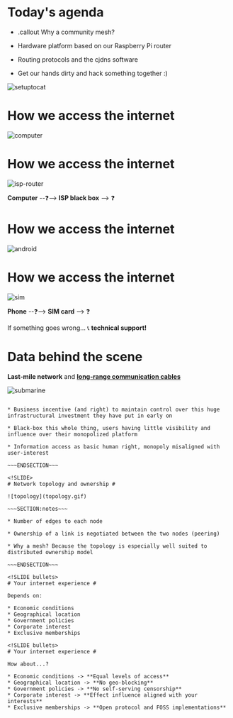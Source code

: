 <!SLIDE bullets>
# Today's agenda #

* .callout Why a community mesh?

* Hardware platform based on our Raspberry Pi router

* Routing protocols and the cjdns software

* Get our hands dirty and hack something together :)

<!SLIDE>

![setuptocat](setuptocat.jpg)

<!SLIDE>
# How we access the internet #

![computer](computer.png)

<!SLIDE>
# How we access the internet #

![isp-router](isp-router.jpg)

**Computer** --❓--> **ISP black box** --> ❓

<!SLIDE>
# How we access the internet #

![android](android.jpg)

<!SLIDE>
# How we access the internet #

![sim](sim.png)

**Phone** --❓--> **SIM card** --> ❓

If something goes wrong... 📞 **technical support!**

<!SLIDE>
# Data behind the scene #

**Last-mile network** and **[long-range communication cables](http://submarinecablemap.com)**

![submarine](submarine.png)

~~~SECTION:notes~~~

* Business incentive (and right) to maintain control over this huge infrastructural investment they have put in early on

* Black-box this whole thing, users having little visibility and influence over their monopolized platform

* Information access as basic human right, monopoly misaligned with user-interest

~~~ENDSECTION~~~

<!SLIDE>
# Network topology and ownership #

![topology](topology.gif)

~~~SECTION:notes~~~

* Number of edges to each node

* Ownership of a link is negotiated between the two nodes (peering)

* Why a mesh? Because the topology is especially well suited to distributed ownership model

~~~ENDSECTION~~~

<!SLIDE bullets>
# Your internet experience #

Depends on:

* Economic conditions
* Geographical location
* Government policies
* Corporate interest
* Exclusive memberships

<!SLIDE bullets>
# Your internet experience #

How about...?

* Economic conditions -> **Equal levels of access**
* Geographical location -> **No geo-blocking**
* Government policies -> **No self-serving censorship**
* Corporate interest -> **Effect influence aligned with your interests**
* Exclusive memberships -> **Open protocol and FOSS implementations**
